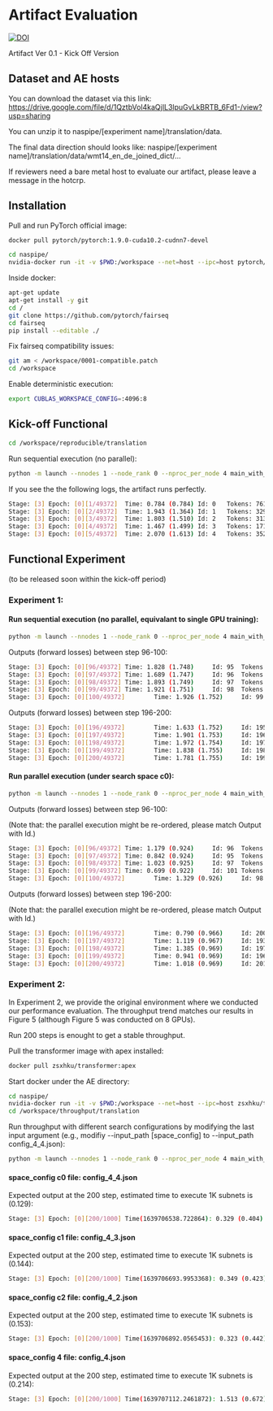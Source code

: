 # Artifact Evaluation

[![DOI](https://zenodo.org/badge/433303490.svg)](https://zenodo.org/badge/latestdoi/433303490)


Artifact Ver 0.1 - Kick Off Version 

## Dataset and AE hosts

You can download the dataset via this link: https://drive.google.com/file/d/1QztbVol4kaQjIL3lpuGvLkBRTB_6Fd1-/view?usp=sharing

You can unzip it to naspipe/[experiment name]/translation/data.

The final data direction should looks like: naspipe/[experiment name]/translation/data/wmt14_en_de_joined_dict/...

If reviewers need a bare metal host to evaluate our artifact, please leave a message in the hotcrp.

## Installation 

Pull and run PyTorch official image:
```bash
docker pull pytorch/pytorch:1.9.0-cuda10.2-cudnn7-devel
```
```bash
cd naspipe/
nvidia-docker run -it -v $PWD:/workspace --net=host --ipc=host pytorch/pytorch:1.9.0-cuda10.2-cudnn7-devel
```
Inside docker:
```bash
apt-get update
apt-get install -y git
cd /
git clone https://github.com/pytorch/fairseq
cd fairseq
pip install --editable ./
```

Fix fairseq compatibility issues: 

```bash
git am < /workspace/0001-compatible.patch
cd /workspace
```

Enable deterministic execution:

```bash
export CUBLAS_WORKSPACE_CONFIG=:4096:8
```

## Kick-off Functional

```bash
cd /workspace/reproducible/translation
```
Run sequential execution (no parallel):

```bash
python -m launch --nnodes 1 --node_rank 0 --nproc_per_node 4 main_with_runtime_single.py --data_dir data/wmt14_en_de_joined_dict --master_addr localhost --module gpus=4 --checkpoint_dir output --distributed_backend gloo -b 3840 --lr 0.000060 --lr_policy polynomial --weight-decay 0.000000 --epochs 10 --print-freq 10 --verbose 0 --num_ranks_in_server 4 --config_path gpus=4/mp_conf.json
```

If you see the the following logs, the artifact runs perfectly.

```bash
Stage: [3] Epoch: [0][1/49372]	Time: 0.784 (0.784)	Id: 0	Tokens: 761	Output: 8336.44824218750000000000000000000000	
Stage: [3] Epoch: [0][2/49372]	Time: 1.943 (1.364)	Id: 1	Tokens: 3293	Output: 36547.63671875000000000000000000000000	
Stage: [3] Epoch: [0][3/49372]	Time: 1.803 (1.510)	Id: 2	Tokens: 3136	Output: 34344.91406250000000000000000000000000	
Stage: [3] Epoch: [0][4/49372]	Time: 1.467 (1.499)	Id: 3	Tokens: 1717	Output: 18729.03515625000000000000000000000000	
Stage: [3] Epoch: [0][5/49372]  Time: 2.070 (1.613) Id: 4   Tokens: 3520    Output: 38475.35156250000000000000000000000000
```

## Functional Experiment

(to be released soon within the kick-off period)

### Experiment 1:

#### Run sequential execution (no parallel, equivalant to single GPU training):

```bash
python -m launch --nnodes 1 --node_rank 0 --nproc_per_node 4 main_with_runtime_single.py --data_dir data/wmt14_en_de_joined_dict --master_addr localhost --module gpus=4 --checkpoint_dir output --distributed_backend gloo -b 3840 --lr 0.000060 --lr_policy polynomial --weight-decay 0.000000 --epochs 10 --print-freq 10 --verbose 0 --num_ranks_in_server 4 --config_path gpus=4/mp_conf.json
```

Outputs (forward losses) between step 96-100:

```bash
Stage: [3] Epoch: [0][96/49372] Time: 1.828 (1.748)     Id: 95  Tokens: 2976    Output: 32363.60546875000000000000000000000000
Stage: [3] Epoch: [0][97/49372] Time: 1.689 (1.747)     Id: 96  Tokens: 2880    Output: 31520.35351562500000000000000000000000
Stage: [3] Epoch: [0][98/49372] Time: 1.893 (1.749)     Id: 97  Tokens: 3552    Output: 39054.67968750000000000000000000000000
Stage: [3] Epoch: [0][99/49372] Time: 1.921 (1.751)     Id: 98  Tokens: 3456    Output: 37461.26562500000000000000000000000000
Stage: [3] Epoch: [0][100/49372]        Time: 1.926 (1.752)     Id: 99  Tokens: 3520    Output: 39656.17968750000000000000000000000000
```
Outputs (forward losses) between step 196-200:
```bash
Stage: [3] Epoch: [0][196/49372]        Time: 1.633 (1.752)     Id: 195 Tokens: 2208    Output: 26274.00390625000000000000000000000000
Stage: [3] Epoch: [0][197/49372]        Time: 1.901 (1.753)     Id: 196 Tokens: 3200    Output: 30433.37109375000000000000000000000000
Stage: [3] Epoch: [0][198/49372]        Time: 1.972 (1.754)     Id: 197 Tokens: 3328    Output: 40601.20703125000000000000000000000000
Stage: [3] Epoch: [0][199/49372]        Time: 1.838 (1.755)     Id: 198 Tokens: 2912    Output: 33449.57421875000000000000000000000000
Stage: [3] Epoch: [0][200/49372]        Time: 1.781 (1.755)     Id: 199 Tokens: 2912    Output: 32267.23437500000000000000000000000000
```

#### Run parallel execution (under search space c0):

```bash
python -m launch --nnodes 1 --node_rank 0 --nproc_per_node 4 main_with_runtime.py --data_dir data/wmt14_en_de_joined_dict --master_addr localhost --module gpus=4 --checkpoint_dir output --distributed_backend gloo -b 3840 --lr 0.000060 --lr_policy polynomial --weight-decay 0.000000 --epochs 10 --print-freq 10 --verbose 0 --num_ranks_in_server 4 --config_path gpus=4/mp_conf.json
```

Outputs (forward losses) between step 96-100:

(Note that: the parallel execution might be re-ordered, please match Output with Id.)

```bash
Stage: [3] Epoch: [0][96/49372] Time: 1.179 (0.924)     Id: 96  Tokens: 2880    Output: 31520.35351562500000000000000000000000
Stage: [3] Epoch: [0][97/49372] Time: 0.842 (0.924)     Id: 95  Tokens: 2976    Output: 32363.60546875000000000000000000000000
Stage: [3] Epoch: [0][98/49372] Time: 1.023 (0.925)     Id: 97  Tokens: 3552    Output: 39054.67968750000000000000000000000000
Stage: [3] Epoch: [0][99/49372] Time: 0.699 (0.922)     Id: 101 Tokens: 2400    Output: 29934.16992187500000000000000000000000
Stage: [3] Epoch: [0][100/49372]        Time: 1.329 (0.926)     Id: 98  Tokens: 3456    Output: 37461.26562500000000000000000000000000
```

Outputs (forward losses) between step 196-200:

(Note that: the parallel execution might be re-ordered, please match Output with Id.)

```bash
Stage: [3] Epoch: [0][196/49372]        Time: 0.790 (0.966)     Id: 200 Tokens: 2688    Output: 30363.91601562500000000000000000000000
Stage: [3] Epoch: [0][197/49372]        Time: 1.119 (0.967)     Id: 193 Tokens: 3840    Output: 42197.10546875000000000000000000000000
Stage: [3] Epoch: [0][198/49372]        Time: 1.385 (0.969)     Id: 197 Tokens: 3328    Output: 40601.20703125000000000000000000000000
Stage: [3] Epoch: [0][199/49372]        Time: 0.941 (0.969)     Id: 196 Tokens: 3200    Output: 30433.37109375000000000000000000000000
Stage: [3] Epoch: [0][200/49372]        Time: 1.018 (0.969)     Id: 201 Tokens: 3456    Output: 43732.59765625000000000000000000000000
```

### Experiment 2:

In Experiment 2, we provide the original environment where we conducted our performance evaluation. The throughput trend matches our results in Figure 5 (although Figure 5 was conducted on 8 GPUs).

Run 200 steps is enought to get a stable throughput.

Pull the transformer image with apex installed:

```bash
docker pull zsxhku/transformer:apex
```

Start docker under the AE directory:
```bash
cd naspipe/
nvidia-docker run -it -v $PWD:/workspace --net=host --ipc=host zsxhku/transformer:apex
cd /workspace/throughput/translation
```

Run throughput with different search configurations by modifying the last input argument (e.g., modifiy --input_path [space_config] to --input_path config_4_4.json): 

```bash
python -m launch --nnodes 1 --node_rank 0 --nproc_per_node 4 main_with_runtime.py --data_dir data/wmt14_en_de_joined_dict --master_addr localhost --module gpus=4 --checkpoint_dir output --distributed_backend gloo -b 3840 --lr 0.000060 --lr_policy polynomial --weight-decay 0.000000 --epochs 10 --print-freq 10 --verbose 0 --num_ranks_in_server 4 --config_path gpus=4/mp_conf.json --input_path [space_config]
```

#### space_config c0 file: config_4_4.json

Expected output at the 200 step, estimated time to execute 1K subnets is (0.129):

```bash
Stage: [3] Epoch: [0][200/1000] Time(1639706538.722864): 0.329 (0.404)  Epoch time [hr]: 0.026 (0.129)
```

#### space_config c1 file: config_4_3.json

Expected output at the 200 step, estimated time to execute 1K subnets is (0.144):

```bash
Stage: [3] Epoch: [0][200/1000] Time(1639706693.9953368): 0.349 (0.423) Epoch time [hr]: 0.029 (0.144)
```

#### space_config c2 file: config_4_2.json

Expected output at the 200 step, estimated time to execute 1K subnets is (0.153):

```bash
Stage: [3] Epoch: [0][200/1000] Time(1639706892.0565453): 0.323 (0.442) Epoch time [hr]: 0.031 (0.153)
```

#### space_config 4 file: config_4.json

Expected output at the 200 step, estimated time to execute 1K subnets is (0.214):

```bash
Stage: [3] Epoch: [0][200/1000] Time(1639707112.2461872): 1.513 (0.672) Epoch time [hr]: 0.043 (0.214)
```
